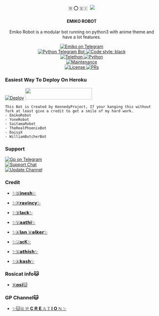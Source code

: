 <p align="center"> 🇷 ⭕ 🇸 🇮   
  <img src="https://telegra.ph/file/85bfb0f5af421fd03a767.jpg">
</p>

<h4><p align="center"> EMIKO ROBOT </p></h4>

<p align="center">Emiko Robot is a modular bot running on python3 with anime theme and have a lot features.</p>

<p align="center">
<a href="https://t.me/Aikarobot"> <img src="https://img.shields.io/badge/Emiko-Robot-blue?&logo=telegram" alt="Emiko on Telegram" /> </a><br>
<a href="https://python-telegram-bot.org"> <img src="https://img.shields.io/badge/PTB-13.10-white?&style=flat-round&logo=github" alt="Python Telegram Bot" /> </a>
<a href="https://github.com/psf/black"><img alt="Code style: black" src="https://img.shields.io/badge/code%20style-black-000000.svg"></a><br>
<a href="https://docs.telethon.dev"> <img src="https://img.shields.io/badge/Telethon-1.24.0-red?&style=flat-round&logo=github" alt="Telethon" /> </a>
<a href="https://docs.python.org"> <img src="https://img.shields.io/badge/Python-3.10.1-purple?&style=flat-round&logo=python" alt="Python" /> </a><br>
<a href="https://GitHub.com/kennedy-ex/EmikoRobot"> <img src="https://img.shields.io/badge/Maintained-Yash-yellow.svg" alt="Maintenance" /> </a><br>
<a href="https://github.com/kennedy-ex/EmikoRobot/blob/main/LICENSE"> <img src="https://img.shields.io/badge/License-GPLv3-blue.svg" alt="License" /> </a>
<a href="https://makeapullrequest.com"> <img src="https://img.shields.io/badge/PRs-Welcome-blue.svg?style=flat-round" alt="PRs" /> </a>
</p>

### Easiest Way To Deploy On Heroku 

[![Deploy](https://www.herokucdn.com/deploy/button.svg)](https://heroku.com/deploy?template=https://github.com/PravincyGp/back2.git) <img src="https://img.shields.io/badge/Deploy%20To%20Heroku-blue?style=for-the-badge&logo=heroku" width="220" height="38.45"/></a></p>

```
This Bot is Created by KennedyProject, If your kanging this without fork at least give a credit to get a smile of my hard work. 
- EmikoRobot
- YoneRobot
- SaitamaRobot 
- TheRealPhoenixBot
- DaisyX 
- WilliamButcherBot
```

### Support
<p>
<a href="https://t.me/Gplove_Rp"> <img src="https://img.shields.io/badge/Gp-Ex-blue?&logo=telegram" alt="Gp on Telegram" /> </a><br>
<a href="https://t.me/Rosisupport"> <img src="https://img.shields.io/badge/Support-Chat-blue?&logo=telegram" alt="Support Chat" /> </a><br>
<a href="https://t.me/MissRosinetwork"> <img src="https://img.shields.io/badge/Update-Channel-blue?&logo=telegram" alt="Update Channel" /> </a><br>
</p>

### Credit 

   - [✨🇩𝗶𝗻𝗲𝘀𝗵✨](https://t.me/Dinesh_dv29)

   - [✨🇵𝗿𝗮𝘃𝗶𝗻𝗰𝘆✨](https://t.me/Gplove_Rp)

   - [✨🇧𝗹𝗮𝗰𝗸✨](https://t.me/nanapdithan)

   - [✨🇻𝗮𝗮𝘁𝗵𝗶✨](https://t.me/thala_vera_maari)

   - [✨🇦𝗹𝗮𝗻 🇼𝗮𝗹𝗸𝗲𝗿✨](https://t.me/alpha_romeo_06)

   - [✨🇯𝐚𝐜𝐊✨](https://t.me/jackjack63 )

   - [✨🇸𝗮𝘁𝗵𝗶𝘀𝗵✨](https://t.me/Sathish_cat)

   - [✨🇦𝗸𝗮𝘀𝗵✨](https://t.me/Russells_Viper)

### Rosicat info🐱

   -  [🇷𝗼𝘀𝗶🐱](https://t.me/RosiCat)

### GP Channel🐱

   - [✨🐱🇬 🇵 𝐂 𝐑 𝐄 𝔸 𝕋 𝐈 𝐎 ℕ ✨](https://t.me/GP_CREATION_CAT)
